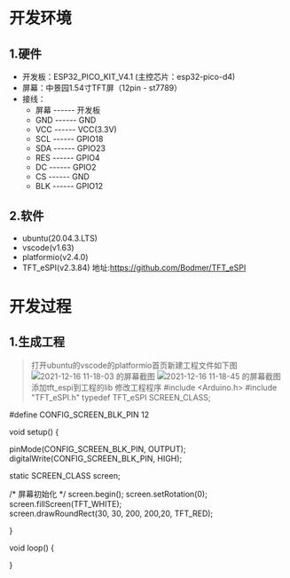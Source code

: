 # 开发环境
## 1.硬件
* 开发板：ESP32_PICO_KIT_V4.1 (主控芯片：esp32-pico-d4)
* 屏幕：中景园1.54寸TFT屏（12pin - st7789）
* 接线：
    * 屏幕 ------ 开发板
    * GND ------ GND
    * VCC ------ VCC(3.3V)
    * SCL ------ GPIO18
    * SDA ------ GPIO23
    * RES ------ GPIO4
    * DC ------ GPIO2
    * CS ------ GND
    * BLK ------ GPIO12
## 2.软件
* ubuntu(20.04.3.LTS)
* vscode(v1.63)
* platformio(v2.4.0)
* TFT_eSPI(v2.3.84) 地址:https://github.com/Bodmer/TFT_eSPI 
# 开发过程
## 1.生成工程
> 打开ubuntu的vscode的platformio首页新建工程文件如下图
![2021-12-16 11-18-03 的屏幕截图](https://user-images.githubusercontent.com/58246560/146302483-cb7ec3f3-125e-474a-a55a-69fca686174c.png)
![2021-12-16 11-18-45 的屏幕截图](https://user-images.githubusercontent.com/58246560/146302548-ea5e2f5e-8d1e-444e-8eb1-1b9a6c038696.png)
> 添加tft_espi到工程的lib
> 修改工程程序
#include <Arduino.h>
#include "TFT_eSPI.h"
typedef TFT_eSPI SCREEN_CLASS;

#define CONFIG_SCREEN_BLK_PIN       12

void setup() {

  pinMode(CONFIG_SCREEN_BLK_PIN, OUTPUT);
  digitalWrite(CONFIG_SCREEN_BLK_PIN, HIGH);

  static SCREEN_CLASS screen;

  /* 屏幕初始化 */
  screen.begin();
  screen.setRotation(0);   
  screen.fillScreen(TFT_WHITE);  
  screen.drawRoundRect(30, 30, 200, 200,20, TFT_RED);

}

void loop() {
 

}

